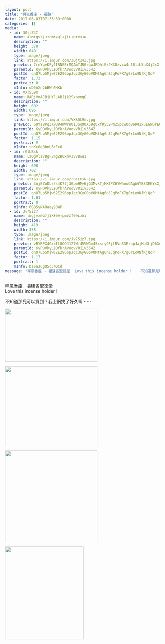 ```yaml
---
layout: post
title: "禪意香座 - 福建" 
date: 2017-06-03T07:35:39+0000 
categories: [] 
media:
  - id: 30jtZ4I
    name: olMYg9ljJYFmK4QlJjlLIRrvxJK
    description: ""   
    height: 370
    width: 640
    type: image/jpeg
    link: https://i.imgur.com/30jtZ4I.jpg
    prevLoc: 7rnYgvKPyDIRNEErMQAmTJRGrgwJRDhlErDX3Dzvcw4n18lzL5uX4j2xXlXnIREAGM3LLxtoVgYWxM2BS4lWxD41XWT1QY2ZkDZPIBpYz9znzNfg54x6w69yFlVlg0qBvwiA1p07g41Xf263y89392SXvyPApAM6Cq4EBp7J4Dt2pR35zXG5fLNjNANXA6uw5wjG55Q9FPxB0Lz2DkSg2WxRAJkNTqmJBOpYkpspgKoQQM39f7xPO36
    parentId: KyPOVkyLEOfkrAVoovVRi1v354Z
    postId: qnO7Lp5MjwS2E296opJqc3GyG0oVOMtAg6n8JqPoFX7g0rLoONfKjQoP
    factor: 1.73
    portrait: 0
    mInfo: uD5AXn2bBWnNHKb
  - id: VXk5L9m
    name: MARjVmAJBjHYRLABJjk2SxnymqG
    description: ""   
    height: 602
    width: 695
    type: image/jpeg
    link: https://i.imgur.com/VXk5L9m.jpg
    prevLoc: GOYzBPq3XwU84WWrn01JSq0OX59q0xfRyLZPmZ5pcwOq06RQ1xuEGNDrE0EQTXrpRNjLLyCyKMl9K8v4SVo54NVm95FRQV13PnDgHN1k89KOxKto5V3kkVEZC8R8AlY98Mf35PVVV4ELcOgV93QVQOhP1gK363NyUwAG4MRLAycDvlr2nvymf7pkZo5o4Zs36jWxOGK6f9Yk5ENg59txBy2Nj72gTJYr7N6g61Ho0xy22LBQfN8XqD7
    parentId: KyPOVkyLEOfkrAVoovVRi1v354Z
    postId: qnO7Lp5MjwS2E296opJqc3GyG0oVOMtAg6n8JqPoFX7g0rLoONfKjQoP
    factor: 1.15
    portrait: 0
    mInfo: tnKc0gBbnU3oFx8
  - id: rG1LBsk
    name: LzQgVlzvBgF2mgZB0xmvIVvBwW1
    description: ""   
    height: 698
    width: 702
    type: image/jpeg
    link: https://i.imgur.com/rG1LBsk.jpg
    prevLoc: 3njEZoDLrYs4K77j3GpmHMv6jG3MvkTjMX6PZ6YWhnoOAgWGYBSXEKYxXjXRIkXVOB8ggncl3L3DQz03f3ZpgE3mApT9NGo5BlNRtw26Wr8o47CxpMKDAERQFE9vp6Q5p5C0plzz72k1tD0kRx9MMLSn4Bk6mPXlcx4j69359Msp7BJ483W7cROQxnmmjBU3Z3B1DVVqT27jWn9VlgULDko9QLAPiPzwW3L1EECY4vKM2yqrI2g0lO
    parentId: KyPOVkyLEOfkrAVoovVRi1v354Z
    postId: qnO7Lp5MjwS2E296opJqc3GyG0oVOMtAg6n8JqPoFX7g0rLoONfKjQoP
    factor: 1.01
    portrait: 0
    mInfo: 6G85yNARaay98WP
  - id: Jv75iz7
    name: 1NgjvzNG7jIXk09YpmVZf09LzD1
    description: ""   
    height: 419
    width: 358
    type: image/jpeg
    link: https://i.imgur.com/Jv75iz7.jpg
    prevLoc: vBYRPX4GxmIl8OOJ127Wf45VWGm45xsry9RjlRVnS3EropJAjMuXLjD6XnXvIzB4WOPggwcrBwQBQrNQI7QnVv7o6ncXrMZANjEkfQ5ZgJOJ3Rfq8klLK5j6I0VkDMEDo0uA919rWNkBtg6V5A7NNnUW5AYm2LzoCgwxNQE2QDf4z9J2D4OESmQRln5BzjcnMVQBQLG7S9ANK2LlnEhBD7wm46rAtjr9j4YJLwi0pLMAOvBKCvkgEm
    parentId: KyPOVkyLEOfkrAVoovVRi1v354Z
    postId: qnO7Lp5MjwS2E296opJqc3GyG0oVOMtAg6n8JqPoFX7g0rLoONfKjQoP
    factor: 1.17
    portrait: 1
    mInfo: DzSaJCgQ5cJMQCd
message: "禪意香座 - 福建省聖德堂  Love this incense holder !    不知道那兒可以買到？我上網找了好久啊⋯⋯"
---
```


禪意香座 - 福建省聖德堂  
Love this incense holder !  
  
不知道那兒可以買到？我上網找了好久啊⋯⋯


[//]: #media:  
<a href="https://i.imgur.com/30jtZ4I.jpg"><img src="https://i.imgur.com/30jtZ4I.jpg" height="173" width="300" /></a> 
  

<a href="https://i.imgur.com/VXk5L9m.jpg"><img src="https://i.imgur.com/VXk5L9m.jpg" height="259" width="300" /></a> 
  

<a href="https://i.imgur.com/rG1LBsk.jpg"><img src="https://i.imgur.com/rG1LBsk.jpg" height="298" width="300" /></a> 
  

<a href="https://i.imgur.com/Jv75iz7.jpg"><img src="https://i.imgur.com/Jv75iz7.jpg" height="300" width="256" /></a> 
 
